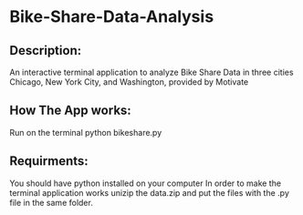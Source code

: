 # Bike-Share-Data-Analysis
## Description:
An interactive terminal application to analyze Bike Share Data in three cities Chicago, New York City, and Washington, provided by Motivate
## How The App works:
Run on the terminal python bikeshare.py 
## Requirments:
You should have python installed on your computer
In order to make the terminal application works unizip the data.zip and put the files with the .py file in the same folder.
